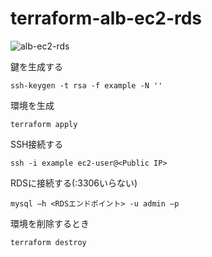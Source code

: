 # terraform-alb-ec2-rds

![alb-ec2-rds](https://user-images.githubusercontent.com/73768462/169782871-a8281a90-dc00-405b-8cea-aeb3b5473a66.png)

鍵を生成する
```
ssh-keygen -t rsa -f example -N ''
```

環境を生成
```
terraform apply
```

SSH接続する
```
ssh -i example ec2-user@<Public IP>
```

RDSに接続する(:3306いらない)
```
mysql –h <RDSエンドポイント> -u admin –p
```

環境を削除するとき
```
terraform destroy
```
